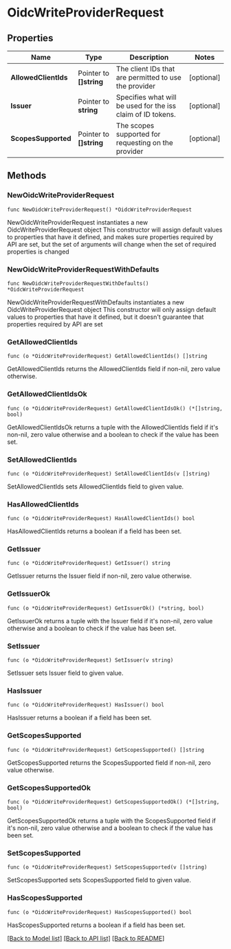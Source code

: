 # OidcWriteProviderRequest


## Properties

Name | Type | Description | Notes
------------ | ------------- | ------------- | -------------
**AllowedClientIds** | Pointer to **[]string** | The client IDs that are permitted to use the provider | [optional] 
**Issuer** | Pointer to **string** | Specifies what will be used for the iss claim of ID tokens. | [optional] 
**ScopesSupported** | Pointer to **[]string** | The scopes supported for requesting on the provider | [optional] 



## Methods


### NewOidcWriteProviderRequest

`func NewOidcWriteProviderRequest() *OidcWriteProviderRequest`

NewOidcWriteProviderRequest instantiates a new OidcWriteProviderRequest object
This constructor will assign default values to properties that have it defined,
and makes sure properties required by API are set, but the set of arguments
will change when the set of required properties is changed

### NewOidcWriteProviderRequestWithDefaults

`func NewOidcWriteProviderRequestWithDefaults() *OidcWriteProviderRequest`

NewOidcWriteProviderRequestWithDefaults instantiates a new OidcWriteProviderRequest object
This constructor will only assign default values to properties that have it defined,
but it doesn't guarantee that properties required by API are set


### GetAllowedClientIds

`func (o *OidcWriteProviderRequest) GetAllowedClientIds() []string`

GetAllowedClientIds returns the AllowedClientIds field if non-nil, zero value otherwise.

### GetAllowedClientIdsOk

`func (o *OidcWriteProviderRequest) GetAllowedClientIdsOk() (*[]string, bool)`

GetAllowedClientIdsOk returns a tuple with the AllowedClientIds field if it's non-nil, zero value otherwise
and a boolean to check if the value has been set.

### SetAllowedClientIds

`func (o *OidcWriteProviderRequest) SetAllowedClientIds(v []string)`

SetAllowedClientIds sets AllowedClientIds field to given value.


### HasAllowedClientIds

`func (o *OidcWriteProviderRequest) HasAllowedClientIds() bool`

HasAllowedClientIds returns a boolean if a field has been set.




### GetIssuer

`func (o *OidcWriteProviderRequest) GetIssuer() string`

GetIssuer returns the Issuer field if non-nil, zero value otherwise.

### GetIssuerOk

`func (o *OidcWriteProviderRequest) GetIssuerOk() (*string, bool)`

GetIssuerOk returns a tuple with the Issuer field if it's non-nil, zero value otherwise
and a boolean to check if the value has been set.

### SetIssuer

`func (o *OidcWriteProviderRequest) SetIssuer(v string)`

SetIssuer sets Issuer field to given value.


### HasIssuer

`func (o *OidcWriteProviderRequest) HasIssuer() bool`

HasIssuer returns a boolean if a field has been set.




### GetScopesSupported

`func (o *OidcWriteProviderRequest) GetScopesSupported() []string`

GetScopesSupported returns the ScopesSupported field if non-nil, zero value otherwise.

### GetScopesSupportedOk

`func (o *OidcWriteProviderRequest) GetScopesSupportedOk() (*[]string, bool)`

GetScopesSupportedOk returns a tuple with the ScopesSupported field if it's non-nil, zero value otherwise
and a boolean to check if the value has been set.

### SetScopesSupported

`func (o *OidcWriteProviderRequest) SetScopesSupported(v []string)`

SetScopesSupported sets ScopesSupported field to given value.


### HasScopesSupported

`func (o *OidcWriteProviderRequest) HasScopesSupported() bool`

HasScopesSupported returns a boolean if a field has been set.









[[Back to Model list]](../README.md#documentation-for-models) [[Back to API list]](../README.md#documentation-for-api-endpoints) [[Back to README]](../README.md)


